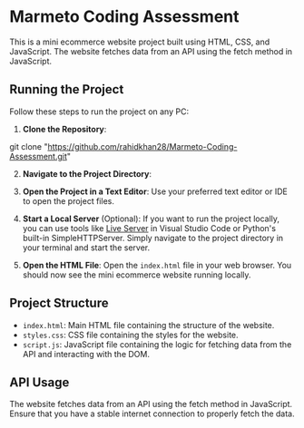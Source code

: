 # Marmeto Coding Assessment

This is a mini ecommerce website project built using HTML, CSS, and JavaScript. The website fetches data from an API using the fetch method in JavaScript.

## Running the Project

Follow these steps to run the project on any PC:

1. **Clone the Repository**: 

 git clone "https://github.com/rahidkhan28/Marmeto-Coding-Assessment.git"

2. **Navigate to the Project Directory**: 

3. **Open the Project in a Text Editor**: 
Use your preferred text editor or IDE to open the project files.

4. **Start a Local Server** (Optional):
If you want to run the project locally, you can use tools like [Live Server](https://marketplace.visualstudio.com/items?itemName=ritwickdey.LiveServer) in Visual Studio Code or Python's built-in SimpleHTTPServer. Simply navigate to the project directory in your terminal and start the server.

5. **Open the HTML File**: 
Open the `index.html` file in your web browser. You should now see the mini ecommerce website running locally.

## Project Structure

- `index.html`: Main HTML file containing the structure of the website.
- `styles.css`: CSS file containing the styles for the website.
- `script.js`: JavaScript file containing the logic for fetching data from the API and interacting with the DOM.

## API Usage

The website fetches data from an API using the fetch method in JavaScript. Ensure that you have a stable internet connection to properly fetch the data.



